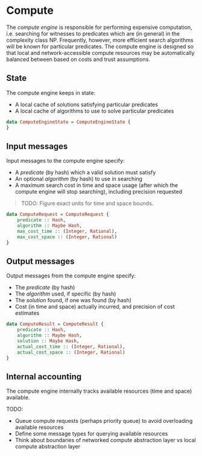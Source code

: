 # Compute

The _compute engine_ is responsible for performing expensive computation, i.e. searching for witnesses to predicates which are (in general) in the complexity class NP. Frequently, however, more efficient search algorithms will be known for particular predicates. The compute engine is designed so that local and network-accessible compute resources may be automatically balanced between based on costs and trust assumptions.

## State

The compute engine keeps in state:
- A local cache of solutions satisfying particular predicates
- A local cache of algorithms to use to solve particular predicates

```haskell
data ComputeEngineState = ComputeEngineState {
}
```

## Input messages

Input messages to the compute engine specify:
- A _predicate_ (by hash) which a valid solution must satisfy
- An optional _algorithm_ (by hash) to use in searching
- A maximum search cost in time and space usage (after which the compute engine will stop searching), including precision requested

> TODO: Figure exact units for time and space bounds.

```haskell
data ComputeRequest = ComputeRequest {
    predicate :: Hash,
    algorithm :: Maybe Hash,
    max_cost_time :: (Integer, Rational),
    max_cost_space :: (Integer, Rational)
}
```

## Output messages

Output messages from the compute engine specify:
- The _predicate_ (by hash)
- The _algorithm_ used, if specific (by hash)
- The _solution_ found, if one was found (by hash)
- Cost (in time and space) actually incurred, and precision of cost estimates

```haskell
data ComputeResult = ComputeResult {
    predicate :: Hash,
    algorithm :: Maybe Hash,
    solution :: Maybe Hash,
    actual_cost_time :: (Integer, Rational),
    actual_cost_space :: (Integer, Rational)
}
```

## Internal accounting

The compute engine internally tracks available resources (time and space) available.

TODO:
- Queue compute requests (perhaps priority queue) to avoid overloading available resources
- Define some message types for querying available resources
- Think about boundaries of networked compute abstraction layer vs local compute abstraction layer
